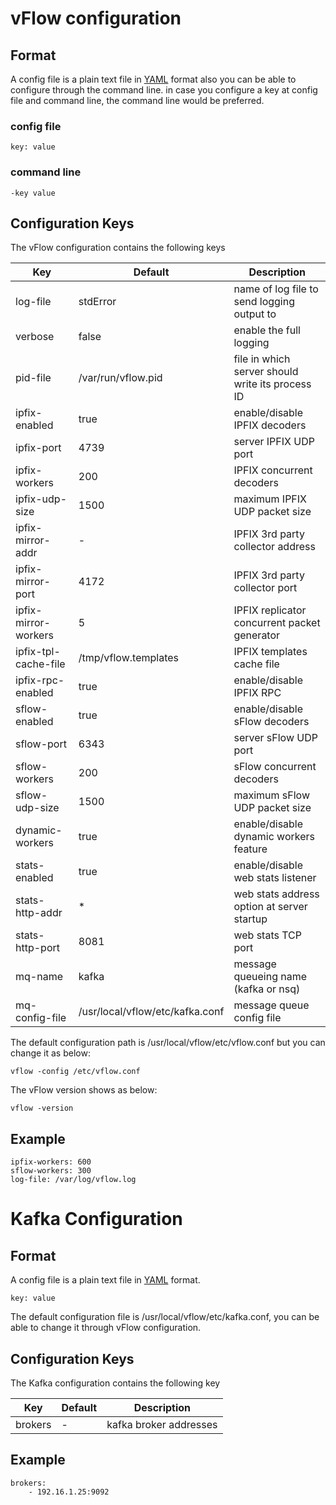 # vFlow configuration

## Format

A config file is a plain text file in [YAML](https://en.wikipedia.org/wiki/YAML) format also you can be able to configure
 through the command line. in case you configure a key at config file and command line, the command line would be preferred.

### config file
```
key: value
```
### command line
```
-key value
```
## Configuration Keys
The vFlow configuration contains the following keys

|Key                  | Default                        | Description                                      |
|---------------------| -------------------------------|--------------------------------------------------|
|log-file             | stdError                       | name of log file to send logging output to       |
|verbose              | false                          | enable the full logging                          |
|pid-file             | /var/run/vflow.pid             | file in which server should write its process ID |
|ipfix-enabled        | true                           | enable/disable IPFIX decoders                    |
|ipfix-port           | 4739                           | server IPFIX UDP port                            |
|ipfix-workers        | 200                            | IPFIX concurrent decoders                        |
|ipfix-udp-size       | 1500                           | maximum IPFIX UDP packet size                    |
|ipfix-mirror-addr    | -                              | IPFIX 3rd party collector address                |
|ipfix-mirror-port    | 4172                           | IPFIX 3rd party collector port                   |
|ipfix-mirror-workers | 5                              | IPFIX replicator concurrent packet generator     |
|ipfix-tpl-cache-file | /tmp/vflow.templates           | IPFIX templates cache file                       |
|ipfix-rpc-enabled    | true                           | enable/disable IPFIX RPC                         |
|sflow-enabled        | true                           | enable/disable sFlow decoders                    |
|sflow-port           | 6343                           | server sFlow UDP port                            |
|sflow-workers        | 200                            | sFlow concurrent decoders                        |
|sflow-udp-size       | 1500                           | maximum sFlow UDP packet size                    |
|dynamic-workers      | true                           | enable/disable dynamic workers feature           |
|stats-enabled        | true                           | enable/disable web stats listener                |
|stats-http-addr      | *                              | web stats address option at server startup       |
|stats-http-port      | 8081                           | web stats TCP port                               |
|mq-name              | kafka                          | message queueing name (kafka or nsq)             |
|mq-config-file       | /usr/local/vflow/etc/kafka.conf| message queue config file                        |

The default configuration path is /usr/local/vflow/etc/vflow.conf but you can change it as below:
```
vflow -config /etc/vflow.conf
```
The vFlow version shows as below:
```
vflow -version
```

## Example
```
ipfix-workers: 600
sflow-workers: 300
log-file: /var/log/vflow.log
```

# Kafka Configuration

## Format
A config file is a plain text file in [YAML](https://en.wikipedia.org/wiki/YAML) format.

```
key: value
```

The default configuration file is /usr/local/vflow/etc/kafka.conf, you can be able to change it through vFlow configuration.

## Configuration Keys
The Kafka configuration contains the following key

|Key                  | Default                        | Description                                      |
|---------------------| -------------------------------|--------------------------------------------------|
|brokers              | -                              | kafka broker addresses                           |

## Example
```
brokers: 
    - 192.16.1.25:9092
```
